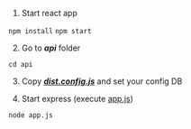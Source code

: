 1) Start react app

``npm install``
``npm start``

2) Go to ***api*** folder

``cd api``

3) Copy ***[dist.config.js](api%2Fdist.config.js)*** and set your config DB

4) Start express (execute [app.js](api%2Fapp.js))

``node app.js``